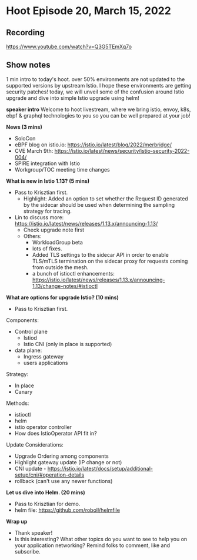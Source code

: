 # Hoot Episode 20, March 15, 2022

## Recording ##
https://www.youtube.com/watch?v=Q3G5TEmXq7o

## Show notes ##
1 min intro to today's hoot.
over 50% environments are not updated to the supported versions by upstream Istio. I hope these environments are getting security patches! today, we will unveil some of the confusion around Istio upgrade and dive into simple Istio upgrade using helm!

**speaker intro**
Welcome to hoot livestream, where we bring istio, envoy, k8s, ebpf & graphql technologies to you so you can be well prepared at your job!

**News (3 mins)**

- SoloCon
- eBPF blog on istio.io: https://istio.io/latest/blog/2022/merbridge/
- CVE March 9th: https://istio.io/latest/news/security/istio-security-2022-004/
- SPIRE integration with Istio
- Workgroup/TOC meeting time changes

**What is new in Istio 1.13? (5 mins)**
- Pass to Krisztian first.
    - Highlight: Added an option to set whether the Request ID generated by the sidecar should be used when determining the sampling strategy for tracing.
- Lin to discuss more: https://istio.io/latest/news/releases/1.13.x/announcing-1.13/
    - Check upgrade note first
    - Others:
        - WorkloadGroup beta
        - lots of fixes. 
        - Added TLS settings to the sidecar API in order to enable TLS/mTLS termination on the sidecar proxy for requests coming from outside the mesh. 
        - a bunch of istioctl enhancements: https://istio.io/latest/news/releases/1.13.x/announcing-1.13/change-notes/#istioctl

**What are options for upgrade Istio? (10 mins)**
- Pass to Krisztian first.

Components:
- Control plane
    - Istiod
    - Istio CNI (only in place is supported)
- data plane:
    - Ingress gateway
    - users applications

Strategy:
- In place
- Canary

Methods:
- istioctl
- helm
- istio operator controller
- How does IstioOperator API fit in?

Update Considerations:
- Upgrade Ordering among components
- Highlight gateway update (IP change or not)
- CNI update - https://istio.io/latest/docs/setup/additional-setup/cni/#operation-details
- rollback (can't use any newer functions)

**Let us dive into Helm. (20 mins)**
- Pass to Krisztian for demo.
- helm file: https://github.com/roboll/helmfile

**Wrap up**
- Thank speaker!
- Is this interesting? What other topics do you want to see to help you on your application networking? Remind folks to comment, like and subscribe.
